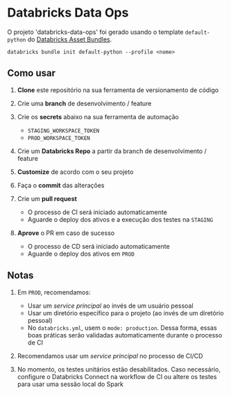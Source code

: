 # Databricks Data Ops

O projeto 'databricks-data-ops' foi gerado usando o template `default-python` do [Databricks Asset Bundles](https://docs.databricks.com/en/dev-tools/bundles/index.html).
```
databricks bundle init default-python --profile <nome>
```

## Como usar

1. **Clone** este repositório na sua ferramenta de versionamento de código

1. Crie uma **branch** de desenvolvimento / feature

1. Crie os **secrets** abaixo na sua ferramenta de automação
   * `STAGING_WORKSPACE_TOKEN`
   * `PROD_WORKSPACE_TOKEN`

1. Crie um **Databricks Repo** a partir da branch de desenvolvimento / feature

1. **Customize** de acordo com o seu projeto

1. Faça o **commit** das alterações

1. Crie um **pull request**
   * O processo de CI será iniciado automaticamente
   * Aguarde o deploy dos ativos e a execução dos testes na `STAGING`

1. **Aprove** o PR em caso de sucesso
   * O processo de CD será iniciado automaticamente
   * Aguarde o deploy dos ativos em `PROD`

## Notas

1. Em `PROD`, recomendamos:
   * Usar um *service principal* ao invés de um usuário pessoal
   * Usar um diretório específico para o projeto (ao invés de um diretório pessoal)
   * No `databricks.yml`, usem o `mode: production`. Dessa forma, essas boas práticas serão validadas automaticamente durante o processo de CI

1. Recomendamos usar um *service principal* no processo de CI/CD

1. No momento, os testes unitários estão desabilitados. Caso necessário, configure o Databricks Connect na workflow de CI ou altere os testes para usar uma sessão local do Spark

